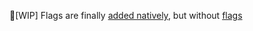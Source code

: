🎌[WIP]
Flags are finally [added natively](https://wiki.php.net/rfc/enumerations), but without [flags](https://docs.microsoft.com/en-us/dotnet/api/system.flagsattribute?view=net-5.0)
